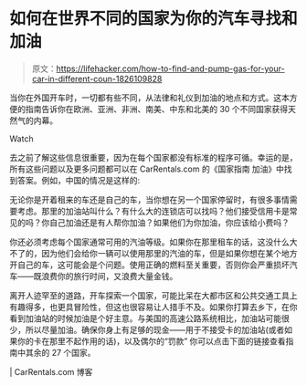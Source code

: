 # 如何在世界不同的国家为你的汽车寻找和加油

> 原文：<https://lifehacker.com/how-to-find-and-pump-gas-for-your-car-in-different-coun-1826109828>

当你在外国开车时，一切都有些不同，从法律和礼仪到加油的地点和方式。这本方便的指南告诉你在欧洲、亚洲、非洲、南美、中东和北美的 30 个不同国家获得天然气的内幕。

Watch

去之前了解这些信息很重要，因为在每个国家都没有标准的程序可循。幸运的是，所有这些问题以及更多问题都可以在 CarRentals.com 的《国家指南 加油》中找到答案。例如，中国的情况是这样的:

无论你是开着租来的车还是自己的车，当你想在另一个国家停留时，有很多事情需要考虑。那里的加油站叫什么？有什么大的连锁店可以找吗？他们接受信用卡是常见的吗？你自己加油还是有人帮你加油？如果他们为你加油，你应该给小费吗？

你还必须考虑每个国家通常可用的汽油等级。如果你在那里租车的话，这没什么大不了的，因为他们会给你一辆可以使用那里的汽油的车，但是如果你想在某个地方开自己的车，这可能会是个问题。使用正确的燃料至关重要，否则你会严重损坏汽车——既浪费你的旅行时间，又浪费大量金钱。

离开人迹罕至的道路，开车探索一个国家，可能比呆在大都市区和公共交通工具上有趣得多，也更具冒险性，但这也很容易让人措手不及。如果你打算去乡下，在你看到加油站的时候加油是个好主意。与美国的高速公路系统相比，加油站可能很少，所以尽量加油。确保你身上有足够的现金——用于不接受卡的加油站(或者如果你的卡在那里不起作用的话)，以及偶尔的“罚款” 你可以点击下面的链接查看指南中其余的 27 个国家。

| CarRentals.com 博客